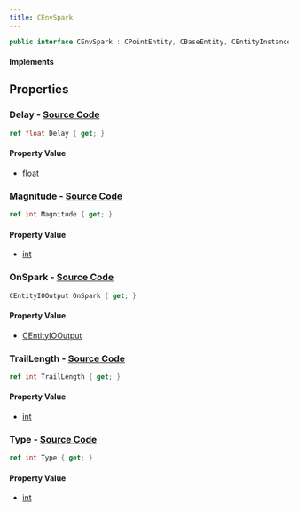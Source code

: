 ```yaml
---
title: CEnvSpark
---
```


```csharp
public interface CEnvSpark : CPointEntity, CBaseEntity, CEntityInstance, ISchemaClass<CEntityInstance>, ISchemaClass<CBaseEntity>, ISchemaClass<CPointEntity>, ISchemaClass<CEnvSpark>, ISchemaField, ISchemaClass, INativeHandle
```

#### Implements

## Properties

### **Delay** - [Source Code](https://github.com/swiftly-solution/swiftlys2/blob/main/managed/src/SwiftlyS2.Generated/Schemas/Interfaces/CEnvSpark.cs#L16)

```csharp
ref float Delay { get; }
```

#### Property Value

- [float](https://learn.microsoft.com/dotnet/api/system.single)

### **Magnitude** - [Source Code](https://github.com/swiftly-solution/swiftlys2/blob/main/managed/src/SwiftlyS2.Generated/Schemas/Interfaces/CEnvSpark.cs#L18)

```csharp
ref int Magnitude { get; }
```

#### Property Value

- [int](https://learn.microsoft.com/dotnet/api/system.int32)

### **OnSpark** - [Source Code](https://github.com/swiftly-solution/swiftlys2/blob/main/managed/src/SwiftlyS2.Generated/Schemas/Interfaces/CEnvSpark.cs#L24)

```csharp
CEntityIOOutput OnSpark { get; }
```

#### Property Value

- [CEntityIOOutput](/docs/api/shared/schemadefinitions/centityiooutput)

### **TrailLength** - [Source Code](https://github.com/swiftly-solution/swiftlys2/blob/main/managed/src/SwiftlyS2.Generated/Schemas/Interfaces/CEnvSpark.cs#L20)

```csharp
ref int TrailLength { get; }
```

#### Property Value

- [int](https://learn.microsoft.com/dotnet/api/system.int32)

### **Type** - [Source Code](https://github.com/swiftly-solution/swiftlys2/blob/main/managed/src/SwiftlyS2.Generated/Schemas/Interfaces/CEnvSpark.cs#L22)

```csharp
ref int Type { get; }
```

#### Property Value

- [int](https://learn.microsoft.com/dotnet/api/system.int32)


